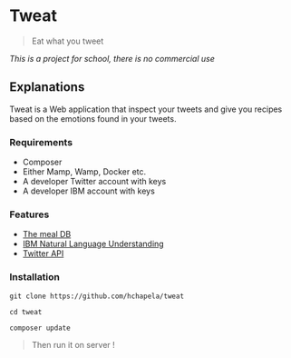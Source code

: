 # Tweat
> Eat what you tweet

*This is a project for school, there is no commercial use*

## Explanations

Tweat is a Web application that inspect your tweets and give you recipes based on the emotions found in your tweets.

### Requirements

- Composer
- Either Mamp, Wamp, Docker etc.
- A developer Twitter account with keys
- A developer IBM account with keys

### Features

- [The meal DB](https://www.themealdb.com/api.php)
- [IBM Natural Language Understanding](https://www.ibm.com/watson/services/natural-language-understanding/)
- [Twitter API](https://developer.twitter.com/)

### Installation

```
git clone https://github.com/hchapela/tweat

cd tweat

composer update
```

> Then run it on server !








